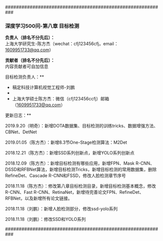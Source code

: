 ###########################################################

### 深度学习500问-第八章 目标检测

**负责人（排名不分先后）：**  
上海大学研究生-陈方杰（wechat：cfj123456cfj，email：1609951733@qq.com）    

**贡献者（排名不分先后）：**  
内容贡献者可自加信息

目标检测负责人：**

- 稿定科技计算机视觉工程师-刘鹏
- 
- 上海大学硕士陈方杰：微信（cfj123456ccfj）邮箱（1609951733@qq.com）



更新日志：**

2019.9.20（明奇）：新增DOTA数据集、目标检测的训练tricks、数据增强方法、CBNet、DetNet

2019.01.05（陈方杰）：新增8.3节One-Stage检测算法：M2Det

2018.12.21（陈方杰）：新增SSD系列创新点，新增YOLO系列创新点

2018.12.09（陈方杰）：新增目标检测有哪些应用，新增FPN、Mask R-CNN、DSSD和RFBNet算法，新增目标检测Tricks，新增目标检测的常用数据集，删除RefineDet、Cascade R-CNN和FSSD，修改人脸检测章节序号

2018.11.18（陈方杰）：修改第八章目标检测目录，新增目标检测基本概念，修改R-CNN、Fast R-CNN、RetinaNet，新增待完善论文FPN、RefineDet、RFBNet，以及新增所有论文链接。

2018.11.18（刘鹏）：新增人脸检测部分，修改ssd-yolo系列

2018.11.18（刘鹏）：修改SSD和YOLO系列

###########################################################